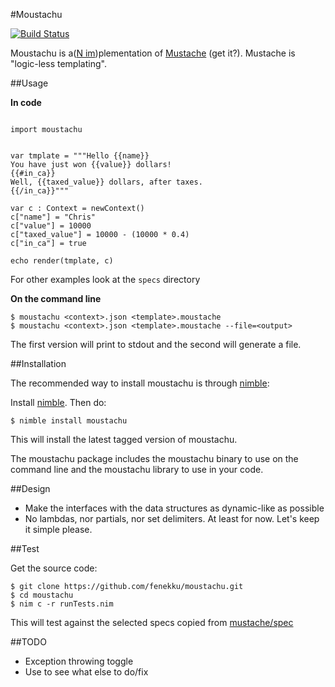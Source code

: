 #Moustachu

[![Build Status](https://circleci.com/gh/fenekku/moustachu/tree/master.png?style=shield&circle-token=d918d8055e112fb5661e85eba92691e39d1d4d12)](https://circleci.com/gh/fenekku/moustachu)

Moustachu is a([N im](https://github.com/Araq/Nim))plementation of [Mustache](https://github.com/mustache/mustache) (get it?). Mustache is "logic-less templating".

##Usage

**In code**

```nimrod

import moustachu


var tmplate = """Hello {{name}}
You have just won {{value}} dollars!
{{#in_ca}}
Well, {{taxed_value}} dollars, after taxes.
{{/in_ca}}"""

var c : Context = newContext()
c["name"] = "Chris"
c["value"] = 10000
c["taxed_value"] = 10000 - (10000 * 0.4)
c["in_ca"] = true

echo render(tmplate, c)
```

For other examples look at the `specs` directory

**On the command line**

```
$ moustachu <context>.json <template>.moustache
$ moustachu <context>.json <template>.moustache --file=<output>
```

The first version will print to stdout and the second will generate a file.

##Installation

The recommended way to install moustachu is through [nimble](https://github.com/nim-lang/nimble):

Install [nimble](https://github.com/nim-lang/nimble). Then do:

    $ nimble install moustachu

This will install the latest tagged version of moustachu.

The moustachu package includes the moustachu binary to use on the command line and the moustachu library to use in your code.

##Design

- Make the interfaces with the data structures as dynamic-like as possible
- No lambdas, nor partials, nor set delimiters. At least for now. Let's keep it simple please.

##Test

Get the source code:

	$ git clone https://github.com/fenekku/moustachu.git
    $ cd moustachu
    $ nim c -r runTests.nim

This will test against the selected specs copied from [mustache/spec](https://github.com/mustache/spec)

##TODO

- Exception throwing toggle
- Use to see what else to do/fix
